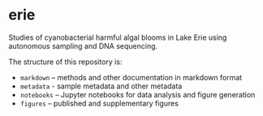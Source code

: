 # erie

Studies of cyanobacterial harmful algal blooms in Lake Erie using autonomous sampling and DNA sequencing.

The structure of this repository is:

* `markdown` – methods and other documentation in markdown format
* `metadata` - sample metadata and other metadata
* `notebooks` – Jupyter notebooks for data analysis and figure generation
* `figures` – published and supplementary figures
